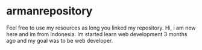 # armanrepository
Feel free to use my resources as long you linked my repository.
Hi, i am new here and im from Indonesia. Im started learn web development 3 months ago and my goal was to be web developer. 
